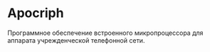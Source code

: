 # Apocriph
Программное обеспечение встроенного микропроцессора для аппарата учрежденческой  телефонной сети.
